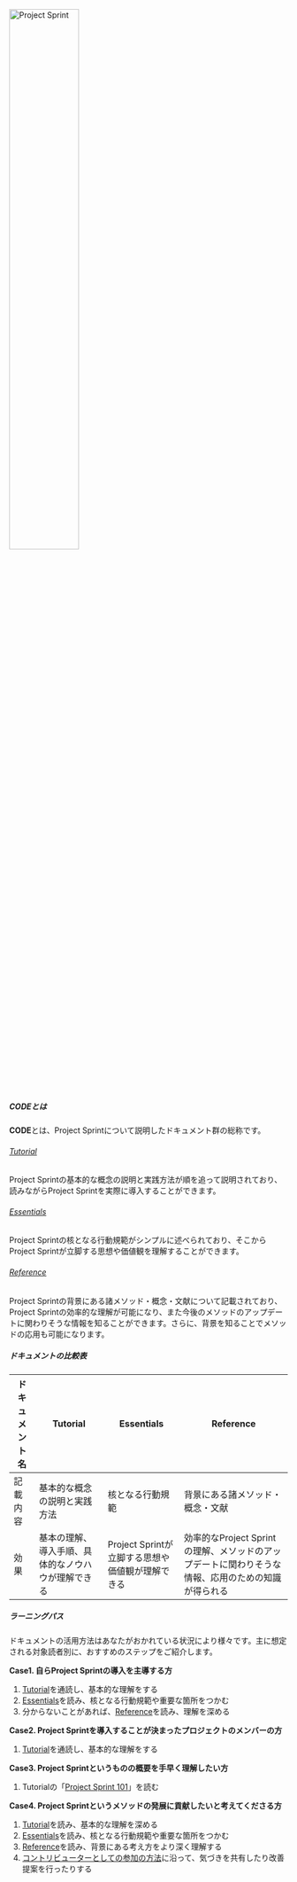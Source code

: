 <img alt="Project Sprint" src="../images/pjs_logo.png" width="50%" />

##### CODEとは

**CODE**とは、Project Sprintについて説明したドキュメント群の総称です。

###### [Tutorial](../tutorial/index.md)
Project Sprintの基本的な概念の説明と実践方法が順を追って説明されており、読みながらProject Sprintを実際に導入することができます。

###### [Essentials](../essentials.md)
Project Sprintの核となる行動規範がシンプルに述べられており、そこからProject Sprintが立脚する思想や価値観を理解することができます。

###### [Reference](../reference.md)
Project Sprintの背景にある諸メソッド・概念・文献について記載されており、Project Sprintの効率的な理解が可能になり、また今後のメソッドのアップデートに関わりそうな情報を知ることができます。さらに、背景を知ることでメソッドの応用も可能になります。

##### ドキュメントの比較表

|ドキュメント名|Tutorial|Essentials|Reference|
|---|---|---|---|
|記載内容|基本的な概念の説明と実践方法|核となる行動規範|背景にある諸メソッド・概念・文献|
|効果|基本の理解、導入手順、具体的なノウハウが理解できる|Project Sprintが立脚する思想や価値観が理解できる|効率的なProject Sprintの理解、メソッドのアップデートに関わりそうな情報、応用のための知識が得られる|

##### ラーニングパス

ドキュメントの活用方法はあなたがおかれている状況により様々です。主に想定される対象読者別に、おすすめのステップをご紹介します。

**Case1. 自らProject Sprintの導入を主導する方**
1. [Tutorial](../tutorial/index.md)を通読し、基本的な理解をする
2. [Essentials](../essentials.md)を読み、核となる行動規範や重要な箇所をつかむ
3. 分からないことがあれば、[Reference](../reference.md)を読み、理解を深める

**Case2. Project Sprintを導入することが決まったプロジェクトのメンバーの方**
1. [Tutorial](../tutorial/index.md)を通読し、基本的な理解をする

**Case3. Project Sprintというものの概要を手早く理解したい方**
1. Tutorialの「[Project Sprint 101](../tutorial/section1-1.md)」を読む

**Case4. Project Sprintというメソッドの発展に貢献したいと考えてくださる方**
1. [Tutorial](../tutorial/index.md)を読み、基本的な理解を深める
2. [Essentials](../essentials.md)を読み、核となる行動規範や重要な箇所をつかむ
3. [Reference](../reference.md)を読み、背景にある考え方をより深く理解する
4. [コントリビューターとしての参加の方法](../contributing.md)に沿って、気づきを共有したり改善提案を行ったりする
